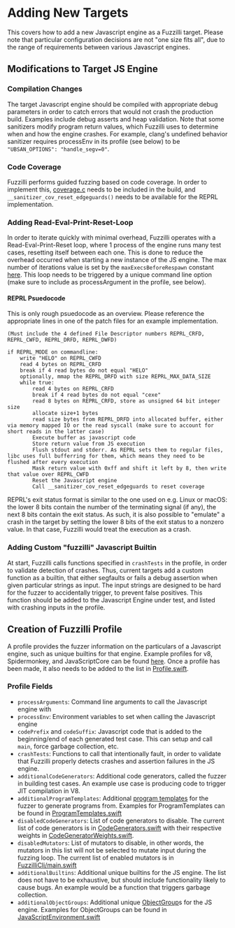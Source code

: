 # Adding New Targets

This covers how to add a new Javascript engine as a Fuzzilli target.
Please note that particular configuration decisions are not "one size fits all", due to the range of requirements between various Javascript engines.

## Modifications to Target JS Engine

### Compilation Changes
The target Javascript engine should be compiled with appropriate debug parameters in order to catch errors that would not crash the production build.
Examples include debug asserts and heap validation.
Note that some sanitizers modify program return values, which Fuzzilli uses to determine when and how the engine crashes.
For example, clang's undefined behavior sanitizer requires processEnv in its profile (see below) to be `"UBSAN_OPTIONS": "handle_segv=0"`.

### Code Coverage
Fuzzilli performs guided fuzzing based on code coverage.
In order to implement this, [coverage.c](./coverage.c) needs to be included in the build, and `__sanitizer_cov_reset_edgeguards()` needs to be available for the REPRL implementation. 

### Adding Read-Eval-Print-Reset-Loop
In order to iterate quickly with minimal overhead, Fuzzilli operates with a Read-Eval-Print-Reset loop, where 1 process of the engine runs many test cases, resetting itself between each one.
This is done to reduce the overhead occurred when starting a new instance of the JS engine. 
The max number of iterations value is set by the `maxExecsBeforeRespawn` constant [here](../Sources/Fuzzilli/Execution/REPRL.swift).
This loop needs to be triggered by a unique command line option (make sure to include as processArgument in the profile, see below).

#### REPRL Psuedocode
This is only rough psuedocode as an overview. Please reference the appropriate lines in one of the patch files for an example implementation.

```
(Must include the 4 defined File Descriptor numbers REPRL_CRFD, REPRL_CWFD, REPRL_DRFD, REPRL_DWFD)

if REPRL_MODE on commandline:
    write "HELO" on REPRL_CWFD
    read 4 bytes on REPRL_CRFD
    break if 4 read bytes do not equal "HELO"
    optionally, mmap the REPRL_DRFD with size REPRL_MAX_DATA_SIZE
    while true:
        read 4 bytes on REPRL_CRFD
        break if 4 read bytes do not equal "cexe"
        read 8 bytes on REPRL_CRFD, store as unsigned 64 bit integer size
        allocate size+1 bytes
        read size bytes from REPRL_DRFD into allocated buffer, either via memory mapped IO or the read syscall (make sure to account for short reads in the latter case)
        Execute buffer as javascript code
        Store return value from JS execution
        Flush stdout and stderr. As REPRL sets them to regular files, libc uses full bufferring for them, which means they need to be flushed after every execution
        Mask return value with 0xff and shift it left by 8, then write that value over REPRL_CWFD
        Reset the Javascript engine
        Call __sanitizer_cov_reset_edgeguards to reset coverage
```

REPRL's exit status format is similar to the one used on e.g. Linux or macOS: the lower 8 bits contain the number of the terminating signal (if any), the next 8 bits contain the exit status.
As such, it is also possible to "emulate" a crash in the target by setting the lower 8 bits of the exit status to a nonzero value. In that case, Fuzzilli would treat the execution as a crash.

### Adding Custom "fuzzilli" Javascript Builtin
At start, Fuzzilli calls functions specified in `crashTests` in the profile, in order to validate detection of crashes.
Thus, current targets add a custom function as a builtin, that either segfaults or fails a debug assertion when given particular strings as input.
The input strings are designed to be hard for the fuzzer to accidentally trigger, to prevent false positives.
This function should be added to the Javascript Engine under test, and listed with crashing inputs in the profile.

## Creation of Fuzzilli Profile

A profile provides the fuzzer information on the particulars of a Javascript engine, such as unique builtins for that engine.
Example profiles for v8, Spidermonkey, and JavaScriptCore can be found [here](../Sources/FuzzilliCli/Profiles).
Once a profile has been made, it also needs to be added to the list in [Profile.swift](../Sources/FuzzilliCli/Profiles/Profile.swift).

### Profile Fields

- `processArguments`: Command line arguments to call the Javascript engine with
- `processEnv`: Environment variables to set when calling the Javascript engine
- `codePrefix` and `codeSuffix`: Javascript code that is added to the beginning/end of each generated test case. This can setup and call `main`, force garbage collection, etc. 
- `crashTests`: Functions to call that intentionally fault, in order to validate that Fuzzilli properly detects crashes and assertion failures in the JS engine.
- `additionalCodeGenerators`: Additional code generators, called the fuzzer in building test cases. An example use case is producing code to trigger JIT compilation in V8.
- `additionalProgramTemplates`: Additional [program templates](../Docs/HowFuzzilliWorks.md#program-templates) for the fuzzer to generate programs from. Examples for ProgramTemplates can be found in [ProgramTemplates.swift](../Sources/Fuzzilli/CodeGen/ProgramTemplates.swift)
- `disabledCodeGenerators`: List of code generators to disable. The current list of code generators is in [CodeGenerators.swift](../Sources/Fuzzilli/CodeGen/CodeGenerators.swift) with their respective weights in [CodeGeneratorWeights.swift](../Sources/Fuzzilli/CodeGen/CodeGeneratorsWeights.swift).
- `disabledMutators`: List of mutators to disable, in other words, the mutators in this list will not be selected to mutate input during the fuzzing loop. The current list of enabled mutators is in [FuzzilliCli/main.swift](../Sources/FuzzilliCli/main.swift)
- `additionalBuiltins`: Additional unique builtins for the JS engine. The list does not have to be exhaustive, but should include functionality likely to cause bugs. An example would be a function that triggers garbage collection. 
- `additionalObjectGroups`: Additional unique [ObjectGroup](../Sources/Fuzzilli/Environment/JavaScriptEnvironment.swift)s for the JS engine. Examples for ObjectGroups can be found in [JavaScriptEnvironment.swift](../Sources/Fuzzilli/Environment/JavaScriptEnvironment.swift)